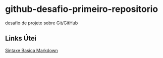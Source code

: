 # github-desafio-primeiro-repositorio
desafio de projeto sobre Git/GitHub

## Links Útei
[Sintaxe Basica  Markdown](https://www.markdownguide.org/basic-syntax/)
